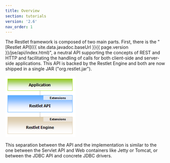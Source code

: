 ```yaml
---
title: Overview
section: tutorials
version: '2.6'
nav_order: 1
---
```

The Restlet framework is composed of two main parts. First, there is the
"[Restlet API]({{ site.data.javadoc.baseUrl }}{{ page.version }}/jse/api/index.html)", a neutral API supporting
the concepts of REST and HTTP and facilitating the handling of calls for both
client-side and server-side applications. This API is backed by the
Restlet Engine and both are now shipped in a single JAR
("org.restlet.jar").

![](images/tutorial01.png)

This separation between the API and the implementation is similar to the
one between the Servlet API and Web containers like Jetty or Tomcat, or
between the JDBC API and concrete JDBC drivers.
